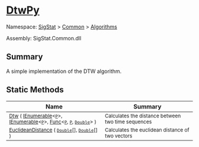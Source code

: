 # [DtwPy](./DtwPy.md)

Namespace: [SigStat]() > [Common](./../README.md) > [Algorithms](./README.md)

Assembly: SigStat.Common.dll

## Summary
A simple implementation of the DTW algorithm.

## Static Methods

| Name<div><a href="#"><img width=160></a></div> | Summary<div><a href="#"><img width=400></a></div> | 
| --- | --- | 
| <sub>[Dtw](./Methods/DtwPy-100664278.md) ( [IEnumerable](https://docs.microsoft.com/en-us/dotnet/api/System.Collections.Ienumerable)\<[`P`](./DtwPy.md)>, [IEnumerable](https://docs.microsoft.com/en-us/dotnet/api/System.Collections.Ienumerable)\<[`P`](./DtwPy.md)>, [Func](https://docs.microsoft.com/en-us/dotnet/api/System.Func-3)\<[`P`](./DtwPy.md), [`P`](./DtwPy.md), [`Double`](https://docs.microsoft.com/en-us/dotnet/api/System.Double)> )</sub>| <sub>Calculates the distance between two time sequences</sub>| <br>
| <sub>[EuclideanDistance](./Methods/DtwPy-100664279.md) ( [`Double`](https://docs.microsoft.com/en-us/dotnet/api/System.Double)[], [`Double`](https://docs.microsoft.com/en-us/dotnet/api/System.Double)[] )</sub>| <sub>Calculates the euclidean distance of two vectors</sub>| <br>


